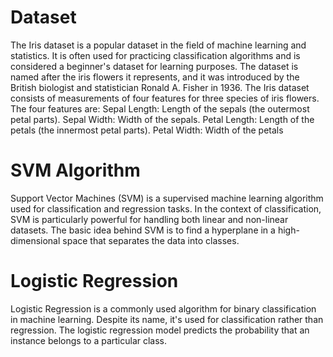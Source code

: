 # Dataset
The Iris dataset is a popular dataset in the field of machine learning and statistics. It is often used for practicing classification algorithms and is considered a beginner's dataset for learning purposes. The dataset is named after the iris flowers it represents, and it was introduced by the British biologist and statistician Ronald A. Fisher in 1936. The Iris dataset consists of measurements of four features for three species of iris flowers. The four features are:
Sepal Length: Length of the sepals (the outermost petal parts).
Sepal Width: Width of the sepals.
Petal Length: Length of the petals (the innermost petal parts).
Petal Width: Width of the petals

# SVM Algorithm 
Support Vector Machines (SVM) is a supervised machine learning algorithm used for classification and regression tasks. In the context of classification, SVM is particularly powerful for handling both linear and non-linear datasets. 
The basic idea behind SVM is to find a hyperplane in a high-dimensional space that separates the data into classes.

# Logistic Regression
Logistic Regression is a commonly used algorithm for binary classification in machine learning. Despite its name, it's used for classification rather than regression. The logistic regression model predicts the probability that an instance belongs to a particular class.
